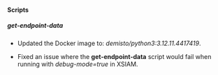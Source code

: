 
#### Scripts

##### get-endpoint-data
- Updated the Docker image to: *demisto/python3:3.12.11.4417419*.

- Fixed an issue where the **get-endpoint-data** script would fail when running with *debug-mode=true* in XSIAM.
